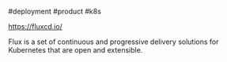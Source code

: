 #deployment #product #k8s 

https://fluxcd.io/

Flux is a set of continuous and progressive delivery solutions for Kubernetes that are open and extensible.